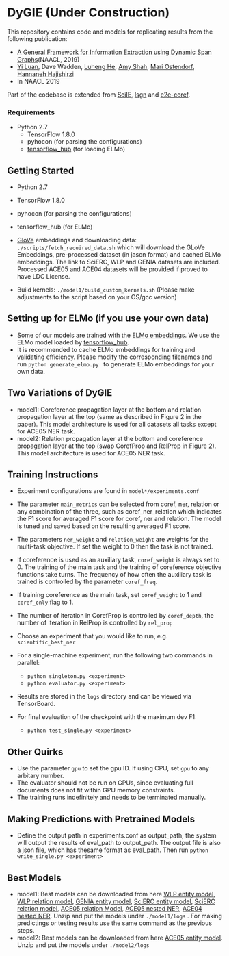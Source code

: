 # DyGIE (Under Construction)

This repository contains code and models for replicating results from the following publication:
* [A General Framework for Information Extraction using Dynamic Span Graphs](https://arxiv.org/pdf/1808.09602.pdf)(NAACL, 2019)
* [Yi Luan](http://ssli.ee.washington.edu/~luanyi/), Dave Wadden, [Luheng He](https://homes.cs.washington.edu/~luheng), [Amy Shah](https://www.linkedin.com/in/amy-shah14), [Mari Ostendorf](https://ssli.ee.washington.edu/people/mo/), [Hannaneh Hajishirzi](https://homes.cs.washington.edu/~hannaneh/)
* In NAACL 2019

Part of the codebase is extended from [SciIE](https://bitbucket.org/luanyi/scierc/src/master/), [lsgn](https://github.com/luheng/lsgn) and [e2e-coref](https://github.com/kentonl/e2e-coref). 

### Requirements
* Python 2.7
  * TensorFlow 1.8.0
  * pyhocon (for parsing the configurations)
  * [tensorflow_hub](https://www.tensorflow.org/hub/) (for loading ELMo)

## Getting Started
* Python 2.7
* TensorFlow 1.8.0
* pyhocon (for parsing the configurations)
* tensorflow_hub (for ELMo)

* [GloVe](https://nlp.stanford.edu/projects/glove/) embeddings and downloading data:  
`./scripts/fetch_required_data.sh`
which will download the GLoVe Embeddings, pre-processed dataset (in jason format) and cached ELMo embeddings. The link to SciERC, WLP and GENIA datasets are included. Processed ACE05 and ACE04 datasets will be provided if proved to have LDC License. 

* Build kernels: `./model1/build_custom_kernels.sh` (Please make adjustments to the script based on your OS/gcc version)

## Setting up for ELMo (if you use your own data)
* Some of our models are trained with the [ELMo embeddings](https://allennlp.org/elmo). We use the ELMo model loaded by [tensorflow_hub](https://www.tensorflow.org/hub/modules/google/elmo/1).
* It is recommended to cache ELMo embeddings for training and validating efficiency. Please modify the corresponding filenames and run
`python generate_elmo.py ` to generate ELMo embeddings for your own data.

## Two Variations of DyGIE
* model1: Coreference propagation layer at the bottom and relation propagation layer at the top (same as described in Figure 2 in the paper). This model architecture is used for all datasets all tasks except for ACE05 NER task.
* model2: Relation propagation layer at the bottom and coreference propagation layer at the top (swap CorefProp and RelProp in Figure 2). This model architecture is used for ACE05 NER task.

## Training Instructions

* Experiment configurations are found in `model*/experiments.conf`
* The parameter `main_metrics` can be selected from coref, ner, relation or any combination of the three, such as coref_ner_relation which indicates the F1 score for averaged F1 score for coref, ner and relation. The model is tuned and saved based on the resulting averaged F1 score.
* The parameters `ner_weight` and `relation_weight` are weights for the multi-task objective. If set the weight to 0 then the task is not trained.
* If coreference is used as an auxiliary task, `coref_weight` is always set to 0. The training of the main task and the training of coreference objective functions take turns. The frequency of how often the auxiliary task is trained is controlled by the parameter `coref_freq`.
* If training coreference as the main task, set `coref_weight` to 1 and `coref_only` flag to 1.
* The number of iteration in CorefProp is controlled by `coref_depth`, the number of iteration in RelProp is controlled by `rel_prop`
* Choose an experiment that you would like to run, e.g. `scientific_best_ner`

* For a single-machine experiment, run the following two commands in parallel:
	* `python singleton.py <experiment>`
	* `python evaluator.py <experiment>`

* Results are stored in the `logs` directory and can be viewed via TensorBoard.
* For final evaluation of the checkpoint with the maximum dev F1:
	* `python test_single.py <experiment>`

## Other Quirks

* Use the parameter `gpu` to set the gpu ID. If using CPU, set `gpu` to any arbitary number. 
* The evaluator should not be run on GPUs, since evaluating full documents does not fit within GPU memory constraints.
* The training runs indefinitely and needs to be terminated manually. 

## Making Predictions with Pretrained Models
* Define the output path in experiments.conf as output_path, the system will output the results of eval_path to output_path. The output file is also a json file, which has thesame format as eval_path. Then run
`python write_single.py <experiment>`

## Best Models ##
* model1: Best models can be downloaded from here [WLP entity model](http://ssli.ee.washington.edu/tial/projects/DyGIE/models/wlp_best_ner.tar.gz), [WLP relation model](http://ssli.ee.washington.edu/tial/projects/DyGIE/models/wlp_best_relation.tar.gz), [GENIA entity model](http://ssli.ee.washington.edu/tial/projects/DyGIE/models/genia_best_ner.tar.gz), [SciERC entity model](http://ssli.ee.washington.edu/tial/projects/DyGIE/models/scierc_best_ner.tar.gz), [SciERC relation model](http://ssli.ee.washington.edu/tial/projects/DyGIE/models/scierc_best_relation.tar.gz), [ACE05 relation Model](http://ssli.ee.washington.edu/tial/projects/DyGIE/models/ace05_best_relation.tar.gz), [ACE05 nested NER](http://ssli.ee.washington.edu/tial/projects/DyGIE/models/ace2005_best_nested_ner.tar.gz), [ACE04 nested NER](http://ssli.ee.washington.edu/tial/projects/DyGIE/models/ace2004_best_nested_ner.tar.gz). Unzip and put the models under `./model1/logs` . For making predictings or testing results use the same command as the previous steps.
* model2: Best models can be downloaded from here [ACE05 entity model](http://ssli.ee.washington.edu/tial/projects/DyGIE/models/ace05_best_ner.tar.gz). Unzip and put the models under `./model2/logs`